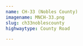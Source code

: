 ```yaml
---
name: CH-33 (Nobles County)
imagename: MNCH-33.png
slug: ch33noblescounty
highwaytype: County Road

---
```

